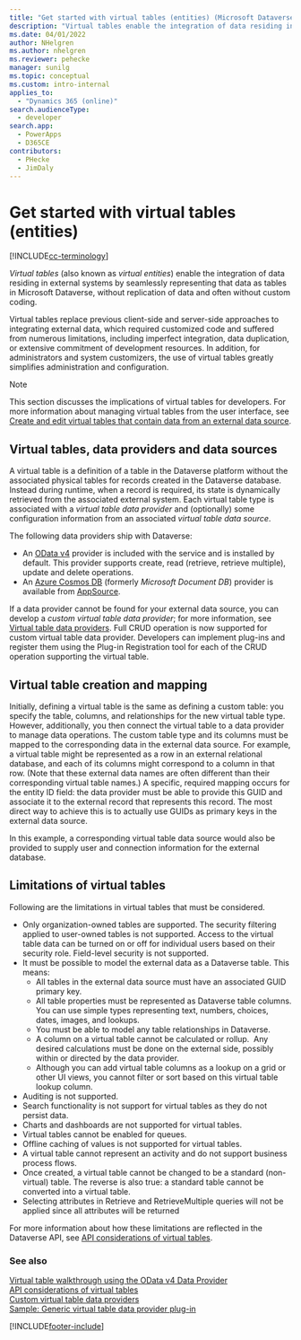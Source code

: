 ```yaml
---
title: "Get started with virtual tables (entities) (Microsoft Dataverse) | Microsoft Docs"
description: "Virtual tables enable the integration of data residing in external systems by seamlessly representing that data as tables in Microsoft Dataverse, without replication of data and often without custom coding."
ms.date: 04/01/2022
author: NHelgren
ms.author: nhelgren
ms.reviewer: pehecke
manager: sunilg
ms.topic: conceptual
ms.custom: intro-internal
applies_to: 
  - "Dynamics 365 (online)"
search.audienceType: 
  - developer
search.app: 
  - PowerApps
  - D365CE
contributors:
  - PHecke
  - JimDaly
---
```


# Get started with virtual tables (entities)

[!INCLUDE[cc-terminology](../includes/cc-terminology.md)]

*Virtual tables* (also known as *virtual entities*) enable the integration of data residing in external systems by seamlessly representing that data as tables in Microsoft Dataverse, without replication of data and often without custom coding.

Virtual tables replace previous client-side and server-side approaches to integrating external data, which required customized code and suffered from numerous limitations, including imperfect integration, data duplication, or extensive commitment of development resources.  In addition, for administrators and system customizers, the use of virtual tables greatly simplifies administration and configuration.

> [!NOTE]
> This section discusses the implications of virtual tables for developers. For more information about managing virtual tables from the user interface, see [Create and edit virtual tables that contain data from an external data source](../../../maker/data-platform/create-edit-virtual-entities.md).

## Virtual tables, data providers and data sources

A virtual table is a definition of a table in the Dataverse platform without the associated physical tables for records created in the Dataverse database. Instead during runtime, when a record is required, its state is dynamically retrieved from the associated external system. Each virtual table type is associated with a *virtual table data provider* and (optionally) some configuration information from an associated *virtual table data source*.

<!-- TODO:
A data provider is a particular type of Dataverse plug-in, which is registered against CRUD events that occur in the platform. More information: [Write a plug-in](../write-plugin.md) -->

The following data providers ship with Dataverse:

- An [OData v4](https://www.odata.org/documentation/) provider is included with the service and is installed by default. This provider supports create, read (retrieve, retrieve multiple), update and delete operations.
- An [Azure Cosmos DB](/azure/cosmos-db) (formerly *Microsoft Document DB*) provider is available from [AppSource](https://appsource.microsoft.com).


If a data provider cannot be found for your external data source, you can develop a *custom virtual table data provider*; for more information, see [Virtual table data providers](custom-ve-data-providers.md). Full CRUD operation is now supported for custom virtual table data provider. Developers can implement plug-ins and register them using the Plug-in Registration tool for each of the CRUD operation supporting the virtual table.

## Virtual table creation and mapping

Initially, defining a virtual table is the same as defining a custom table: you specify the table, columns, and relationships for the new virtual table type. However, additionally, you then connect the virtual table to a data provider to manage data operations. The custom table type and its columns must be mapped to the corresponding data in the external data source.  For example, a virtual table might be represented as a row in an external relational database, and each of its columns might correspond to a column in that row.  (Note that these external data names are often different than their corresponding virtual table names.) A specific, required mapping occurs for the entity ID field: the data provider must be able to provide this GUID and associate it to the external record that represents this record. The most direct way to achieve this is to actually use GUIDs as primary keys in the external data source.  

In this example, a corresponding virtual table data source would also be provided to supply user and connection information for the external database.

## Limitations of virtual tables

Following are the limitations in virtual tables that must be considered.

- Only organization-owned tables are supported. The security filtering applied to user-owned tables is not supported. Access to the virtual table data can be turned on or off for individual users based on their security role. Field-level security is not supported.
- It must be possible to model the external data as a Dataverse table. This means:
    - All tables in the external data source must have an associated GUID primary key.  
    - All table properties must be represented as Dataverse table columns. You can use simple types representing text, numbers, choices, dates, images, and lookups.
    - You must be able to model any table relationships in Dataverse.
    - A column on a virtual table cannot be calculated or rollup.  Any desired calculations must be done on the external side, possibly within or directed by the data provider.
    - Although you can add virtual table columns as a lookup on a grid or other UI views, you cannot filter or sort based on this virtual table lookup column.
- Auditing is not supported.
- Search functionality is not support for virtual tables as they do not persist data.
- Charts and dashboards are not supported for virtual tables.
- Virtual tables cannot be enabled for queues.
- Offline caching of values is not supported for virtual tables.
- A virtual table cannot represent an activity and do not support business process flows.
- Once created, a virtual table cannot be changed to be a standard (non-virtual) table.  The reverse is also true: a standard table cannot be converted into a virtual table.
- Selecting attributes in Retrieve and RetrieveMultiple queries will not be applied since all attributes will be returned

For more information about how these limitations are reflected in the Dataverse API, see [API considerations of virtual tables](api-considerations-ve.md).

### See also
[Virtual table walkthrough using the OData v4 Data Provider](../../../maker/data-platform/virtual-entity-walkthrough-using-odata-provider.md)<br/>
[API considerations of virtual tables](api-considerations-ve.md)<br />
[Custom virtual table data providers](custom-ve-data-providers.md)<br />
[Sample: Generic virtual table data provider plug-in](sample-generic-ve-plugin.md)


[!INCLUDE[footer-include](../../../includes/footer-banner.md)]
